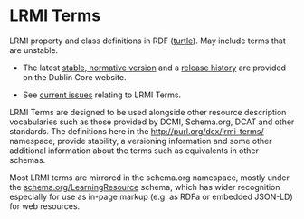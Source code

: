 # LRMI Terms
LRMI property and class definitions in RDF ([turtle](http://purl.org/dcx/lrmi-terms/)). May include terms that are unstable.

* The latest [stable, normative version](http://www.dublincore.org/specifications/lrmi/lrmi_terms/) and a [release history](https://www.dublincore.org/specifications/lrmi/release-history/) are provided on the Dublin Core website.

* See [current issues](https://github.com/dcmi/lrmi/issues?q=is%3Aissue+is%3Aopen+label%3Alrmi_terms) relating to LRMI Terms.

LRMI Terms are designed to be used alongside other resource description vocabularies such as those provided by DCMI, Schema.org, DCAT and other standards. The definitions here in the http://purl.org/dcx/lrmi-terms/ namespace, provide stability, a versioning information and some other additional information about the terms such as equivalents in other schemas.

Most LRMI terms are mirrored in the schema.org namespace, mostly under the [schema.org/LearningResource](LearningResource) schema, which has wider recognition especially for use as in-page markup (e.g. as RDFa or embedded JSON-LD) for web resources.
